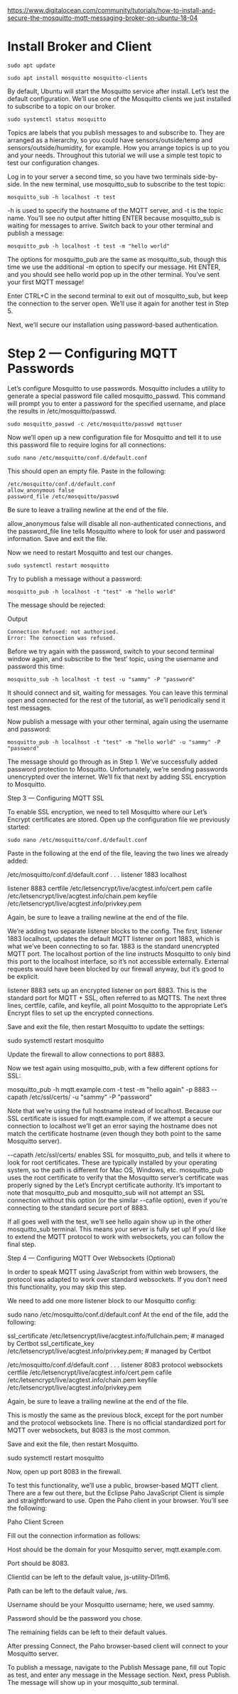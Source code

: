 https://www.digitalocean.com/community/tutorials/how-to-install-and-secure-the-mosquitto-mqtt-messaging-broker-on-ubuntu-18-04

# Install Broker and Client

    sudo apt update

    sudo apt install mosquitto mosquitto-clients
    
By default, Ubuntu will start the Mosquitto service after install. Let’s test the default configuration. We’ll use one of the Mosquitto clients we just installed to subscribe to a topic on our broker.

    sudo systemctl status mosquitto
    
Topics are labels that you publish messages to and subscribe to. They are arranged as a hierarchy, so you could have sensors/outside/temp and sensors/outside/humidity, for example. How you arrange topics is up to you and your needs. Throughout this tutorial we will use a simple test topic to test our configuration changes.

Log in to your server a second time, so you have two terminals side-by-side. In the new terminal, use mosquitto_sub to subscribe to the test topic:

    mosquitto_sub -h localhost -t test

-h is used to specify the hostname of the MQTT server, and -t is the topic name. You’ll see no output after hitting ENTER because mosquitto_sub is waiting for messages to arrive. Switch back to your other terminal and publish a message:

    mosquitto_pub -h localhost -t test -m "hello world"

The options for mosquitto_pub are the same as mosquitto_sub, though this time we use the additional -m option to specify our message. Hit ENTER, and you should see hello world pop up in the other terminal. You’ve sent your first MQTT message!

Enter CTRL+C in the second terminal to exit out of mosquitto_sub, but keep the connection to the server open. We’ll use it again for another test in Step 5.

Next, we’ll secure our installation using password-based authentication.

# Step 2 — Configuring MQTT Passwords

Let’s configure Mosquitto to use passwords. Mosquitto includes a utility to generate a special password file called mosquitto_passwd. This command will prompt you to enter a password for the specified username, and place the results in /etc/mosquitto/passwd.

    sudo mosquitto_passwd -c /etc/mosquitto/passwd mqttuser


Now we’ll open up a new configuration file for Mosquitto and tell it to use this password file to require logins for all connections:

    sudo nano /etc/mosquitto/conf.d/default.conf

This should open an empty file. Paste in the following:

    /etc/mosquitto/conf.d/default.conf
    allow_anonymous false
    password_file /etc/mosquitto/passwd

Be sure to leave a trailing newline at the end of the file.

allow_anonymous false will disable all non-authenticated connections, and the password_file line tells Mosquitto where to look for user and password information. Save and exit the file.

Now we need to restart Mosquitto and test our changes.

    sudo systemctl restart mosquitto

Try to publish a message without a password:

    mosquitto_pub -h localhost -t "test" -m "hello world"

The message should be rejected:

Output

    Connection Refused: not authorised.
    Error: The connection was refused.

Before we try again with the password, switch to your second terminal window again, and subscribe to the ‘test’ topic, using the username and password this time:

    mosquitto_sub -h localhost -t test -u "sammy" -P "password"


It should connect and sit, waiting for messages. You can leave this terminal open and connected for the rest of the tutorial, as we’ll periodically send it test messages.

Now publish a message with your other terminal, again using the username and password:

    mosquitto_pub -h localhost -t "test" -m "hello world" -u "sammy" -P "password"

The message should go through as in Step 1. We’ve successfully added password protection to Mosquitto. Unfortunately, we’re sending passwords unencrypted over the internet. We’ll fix that next by adding SSL encryption to Mosquitto.

Step 3 — Configuring MQTT SSL

To enable SSL encryption, we need to tell Mosquitto where our Let’s Encrypt certificates are stored. Open up the configuration file we previously started:

    sudo nano /etc/mosquitto/conf.d/default.conf

Paste in the following at the end of the file, leaving the two lines we already added:

/etc/mosquitto/conf.d/default.conf
. . .
listener 1883 localhost

listener 8883
certfile /etc/letsencrypt/live/acgtest.info/cert.pem
cafile /etc/letsencrypt/live/acgtest.info/chain.pem
keyfile /etc/letsencrypt/live/acgtest.info/privkey.pem


Again, be sure to leave a trailing newline at the end of the file.

We’re adding two separate listener blocks to the config. The first, listener 1883 localhost, updates the default MQTT listener on port 1883, which is what we’ve been connecting to so far. 1883 is the standard unencrypted MQTT port. The localhost portion of the line instructs Mosquitto to only bind this port to the localhost interface, so it’s not accessible externally. External requests would have been blocked by our firewall anyway, but it’s good to be explicit.

listener 8883 sets up an encrypted listener on port 8883. This is the standard port for MQTT + SSL, often referred to as MQTTS. The next three lines, certfile, cafile, and keyfile, all point Mosquitto to the appropriate Let’s Encrypt files to set up the encrypted connections.

Save and exit the file, then restart Mosquitto to update the settings:

sudo systemctl restart mosquitto

Update the firewall to allow connections to port 8883.

Now we test again using mosquitto_pub, with a few different options for SSL:

mosquitto_pub -h mqtt.example.com -t test -m "hello again" -p 8883 --capath /etc/ssl/certs/ -u "sammy" -P "password"

Note that we’re using the full hostname instead of localhost. Because our SSL certificate is issued for mqtt.example.com, if we attempt a secure connection to localhost we’ll get an error saying the hostname does not match the certificate hostname (even though they both point to the same Mosquitto server).

--capath /etc/ssl/certs/ enables SSL for mosquitto_pub, and tells it where to look for root certificates. These are typically installed by your operating system, so the path is different for Mac OS, Windows, etc. mosquitto_pub uses the root certificate to verify that the Mosquitto server’s certificate was properly signed by the Let’s Encrypt certificate authority. It’s important to note that mosquitto_pub and mosquitto_sub will not attempt an SSL connection without this option (or the similar --cafile option), even if you’re connecting to the standard secure port of 8883.

If all goes well with the test, we’ll see hello again show up in the other mosquitto_sub terminal. This means your server is fully set up! If you’d like to extend the MQTT protocol to work with websockets, you can follow the final step.

Step 4 — Configuring MQTT Over Websockets (Optional)

In order to speak MQTT using JavaScript from within web browsers, the protocol was adapted to work over standard websockets. If you don’t need this functionality, you may skip this step.

We need to add one more listener block to our Mosquitto config:

sudo nano /etc/mosquitto/conf.d/default.conf
At the end of the file, add the following:

ssl_certificate /etc/letsencrypt/live/acgtest.info/fullchain.pem; # managed by Certbot
ssl_certificate_key /etc/letsencrypt/live/acgtest.info/privkey.pem; # managed by Certbot

/etc/mosquitto/conf.d/default.conf
. . .
listener 8083
protocol websockets
certfile /etc/letsencrypt/live/acgtest.info/cert.pem
cafile /etc/letsencrypt/live/acgtest.info/chain.pem
keyfile /etc/letsencrypt/live/acgtest.info/privkey.pem


Again, be sure to leave a trailing newline at the end of the file.

This is mostly the same as the previous block, except for the port number and the protocol websockets line. There is no official standardized port for MQTT over websockets, but 8083 is the most common.

Save and exit the file, then restart Mosquitto.

sudo systemctl restart mosquitto

Now, open up port 8083 in the firewall.

To test this functionality, we’ll use a public, browser-based MQTT client. There are a few out there, but the Eclipse Paho JavaScript Client is simple and straightforward to use. Open the Paho client in your browser. You’ll see the following:

Paho Client Screen

Fill out the connection information as follows:

Host should be the domain for your Mosquitto server, mqtt.example.com.

Port should be 8083.

ClientId can be left to the default value, js-utility-DI1m6.

Path can be left to the default value, /ws.

Username should be your Mosquitto username; here, we used sammy.

Password should be the password you chose.

The remaining fields can be left to their default values.

After pressing Connect, the Paho browser-based client will connect to your Mosquitto server.

To publish a message, navigate to the Publish Message pane, fill out Topic as test, and enter any message in the Message section. Next, press Publish. The message will show up in your mosquitto_sub terminal.
